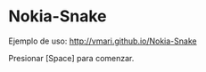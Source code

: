 # Nokia-Snake

Ejemplo de uso: http://vmari.github.io/Nokia-Snake

Presionar [Space] para comenzar.
